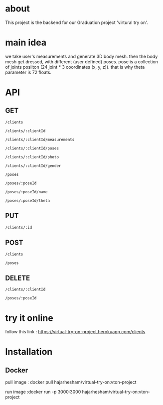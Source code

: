 # about
This project is the backend for our Graduation project 'virtural try on'.

# main idea
we take user's measurements and generate 3D body mesh.
then the body mesh get dressed, with different (user defined) poses.
pose is a collection of joints posiiton (24 joint * 3 coordinates (x, y, z)).
that is why theta parameter is 72 floats.

# API
## GET 
`/clients`

`/clients/:clientId`

`/clients/:clientId/measurements`

`/clients/:clientId/poses`

`/clients/:clientId/photo`

`/clients/:clientId/gender`

`/poses`

`/poses/:poseId`

`/poses/:poseId/name`

`/poses/:poseId/theta`

## PUT
`/clients/:id`

## POST
`/clients`

`/poses`

## DELETE
`/clients/:clientId`

`/poses/:poseId`

# try it online
follow this link : https://virtual-try-on-project.herokuapp.com/clients

# Installation
## Docker
pull image : docker pull hajarhesham/virtual-try-on:vton-project

run image :docker run -p 3000:3000  hajarhesham/virtual-try-on:vton-project

